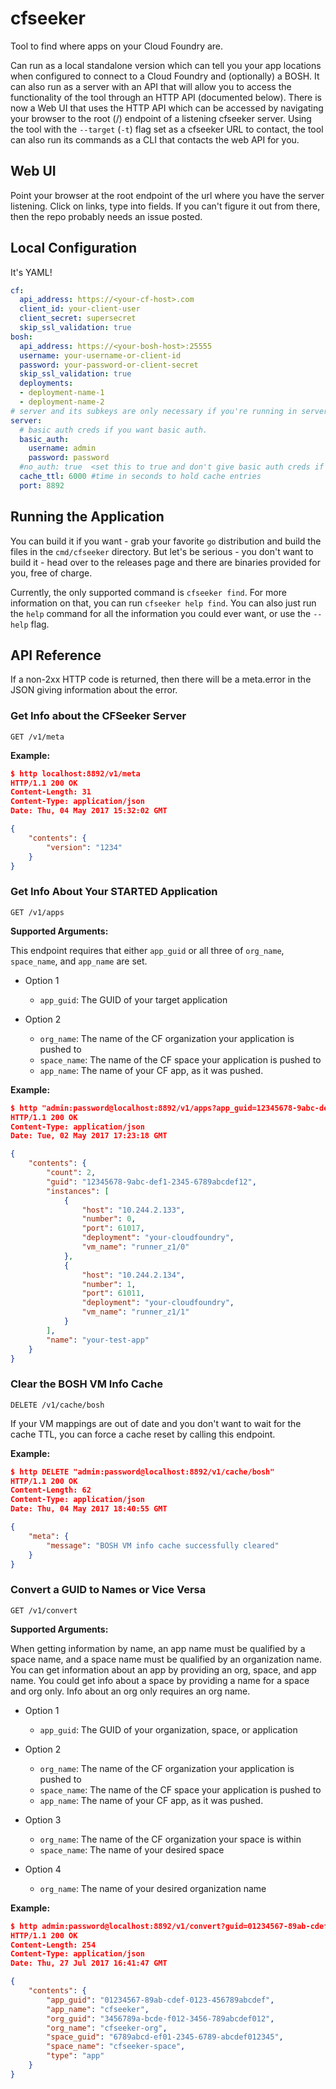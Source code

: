 # cfseeker

Tool to find where apps on your Cloud Foundry are.

Can run as a local standalone version which can tell you your app locations
when configured to connect to a Cloud Foundry and (optionally) a BOSH. It can
also run as a server with an API that will allow you to access the functionality
of the tool through an HTTP API (documented below).
There is now a Web UI that uses the HTTP API which can be accessed by navigating
your browser to the root (/) endpoint of a listening cfseeker server.
Using the tool with the `--target` (`-t`) flag set as a cfseeker URL to contact,
the tool can also run its commands as a CLI that contacts the web API for you.

## Web UI

Point your browser at the root endpoint of the url where you have the server listening.
Click on links, type into fields. If you can't figure it out from there, then the
repo probably needs an issue posted.

## Local Configuration

It's YAML!

```yaml
cf:
  api_address: https://<your-cf-host>.com
  client_id: your-client-user
  client_secret: supersecret
  skip_ssl_validation: true
bosh:
  api_address: https://<your-bosh-host>:25555
  username: your-username-or-client-id
  password: your-password-or-client-secret
  skip_ssl_validation: true
  deployments:
  - deployment-name-1
  - deployment-name-2
# server and its subkeys are only necessary if you're running in server mode
server:
  # basic auth creds if you want basic auth.
  basic_auth:
    username: admin
    password: password
  #no_auth: true  <set this to true and don't give basic auth creds if you want no auth
  cache_ttl: 6000 #time in seconds to hold cache entries
  port: 8892
```

## Running the Application

You can build it if you want - grab your favorite `go` distribution and build the files in the `cmd/cfseeker` directory. But let's be serious - you don't want to build it - head over to the releases page and there are binaries provided for you, free of charge.

Currently, the only supported command is `cfseeker find`. For more information on that, you can run `cfseeker help find`. You can also just run the `help` command for all the information you could ever want, or use the `--help` flag.

## API Reference

If a non-2xx HTTP code is returned, then there will be a meta.error in the JSON
giving information about the error.

### Get Info about the CFSeeker Server

`GET /v1/meta`

**Example:**

```json
$ http localhost:8892/v1/meta
HTTP/1.1 200 OK
Content-Length: 31
Content-Type: application/json
Date: Thu, 04 May 2017 15:32:02 GMT

{
    "contents": {
        "version": "1234"
    }
}
```

### Get Info About Your STARTED Application

`GET /v1/apps`

**Supported Arguments:**

This endpoint requires that either `app_guid` or all three of `org_name`,
`space_name`, and `app_name` are set.

* Option 1
  * `app_guid`: The GUID of your target application

* Option 2
  * `org_name`: The name of the CF organization your application is pushed to
  * `space_name`: The name of the CF space your application is pushed to
  * `app_name`: The name of your CF app, as it was pushed.

**Example:**

```json
$ http "admin:password@localhost:8892/v1/apps?app_guid=12345678-9abc-def1-2345-6789abcdef12"
HTTP/1.1 200 OK
Content-Type: application/json
Date: Tue, 02 May 2017 17:23:18 GMT

{
    "contents": {
        "count": 2,
        "guid": "12345678-9abc-def1-2345-6789abcdef12",
        "instances": [
            {
                "host": "10.244.2.133",
                "number": 0,
                "port": 61017,
                "deployment": "your-cloudfoundry",
                "vm_name": "runner_z1/0"
            },
            {
                "host": "10.244.2.134",
                "number": 1,
                "port": 61011,
                "deployment": "your-cloudfoundry",
                "vm_name": "runner_z1/1"
            }
        ],
        "name": "your-test-app"
    }
}
```

### Clear the BOSH VM Info Cache

`DELETE /v1/cache/bosh`

 If your VM mappings are out of date and you don't want to wait for the cache
 TTL, you can force a cache reset by calling this endpoint.

**Example:**

```json
$ http DELETE "admin:password@localhost:8892/v1/cache/bosh"
HTTP/1.1 200 OK
Content-Length: 62
Content-Type: application/json
Date: Thu, 04 May 2017 18:40:55 GMT

{
    "meta": {
        "message": "BOSH VM info cache successfully cleared"
    }
}
```

### Convert a GUID to Names or Vice Versa

`GET /v1/convert`

**Supported Arguments:**

When getting information by name, an app name must be qualified by a space name,
and a space name must be qualified by an organization name.
You can get information about an app by providing an org, space, and app
name. You could get info about a space by providing a name for a space
and org only. Info about an org only requires an org name.

* Option 1
  * `app_guid`: The GUID of your organization, space, or application

* Option 2
  * `org_name`: The name of the CF organization your application is pushed to
  * `space_name`: The name of the CF space your application is pushed to
  * `app_name`: The name of your CF app, as it was pushed.

* Option 3
  * `org_name`: The name of the CF organization your space is within
  * `space_name`: The name of your desired space

* Option 4
  * `org_name`: The name of your desired organization name

**Example:**

```json
$ http admin:password@localhost:8892/v1/convert?guid=01234567-89ab-cdef-0123-456789abcdef
HTTP/1.1 200 OK
Content-Length: 254
Content-Type: application/json
Date: Thu, 27 Jul 2017 16:41:47 GMT

{
    "contents": {
        "app_guid": "01234567-89ab-cdef-0123-456789abcdef",
        "app_name": "cfseeker",
        "org_guid": "3456789a-bcde-f012-3456-789abcdef012",
        "org_name": "cfseeker-org",
        "space_guid": "6789abcd-ef01-2345-6789-abcdef012345",
        "space_name": "cfseeker-space",
        "type": "app"
    }
}
```